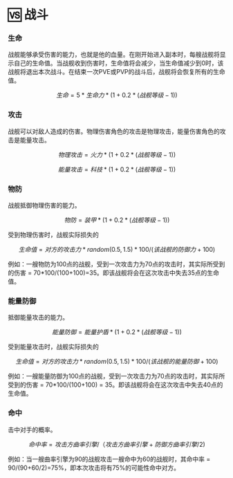 # 🆚 战斗

### **生命**

战舰能够承受伤害的能力，也就是他的血量。在刚开始进入副本时，每艘战舰将显示自己的生命值。当战舰收到伤害时，生命值将会减少，当生命值减少到0时，该战舰将退出本次战斗。在结束一次PVE或PVP的战斗后，战舰将会恢复所有的生命值。

$$
生命 = 5*生命力*(1+0.2*(战舰等级-1))
$$

### **攻击**

战舰可以对敌人造成的伤害。物理伤害角色的攻击是物理攻击，能量伤害角色的攻击是能量攻击。

$$
物理攻击 = 火力*(1+0.2*(战舰等级-1))
$$

$$
能量攻击 = 科技*(1+0.2*(战舰等级-1))
$$

### **物防**&#x20;

战舰抵御物理伤害的能力。

$$
物防 = 装甲*(1+0.2*(战舰等级-1))
$$

受到物理伤害时，战舰实际损失的

$$
生命值=对方的攻击力*random(0.5,1.5)*100/(该战舰的防御力+100)
$$

例如：一艘物防为100点的战舰，受到一次攻击力为70点的攻击时，其实际所受到的伤害 = 70\*100/(100+100)=35。即该战舰将会在这次攻击中失去35点的生命值。

### 能量防御

抵御能量攻击的能力。

$$
能量防御 = 能量护盾*(1+0.2*(战舰等级-1))
$$

受到能量攻击时，战舰实际损失的

$$
生命值=对方的攻击力*random(0.5,1.5)*100/(该战舰的能量防御+100)
$$

例如：一艘能量防御为100点的战舰，受到一次攻击力为70点的攻击时，其实际所受到的伤害 = 70\*100/(100+100) = 35。即该战舰将会在这次攻击中失去40点的生命值。

### **命中**

击中对手的概率。

$$
命中率 = 攻击方曲率引擎 /（攻击方曲率引擎 + 防御方曲率引擎/2)
$$

例如：当一艘曲率引擎为90的战舰攻击一艘命中为60的战舰时，其命中率 = 90/(90+60/2)=75%，即本次攻击将有75%的可能性命中对方。
